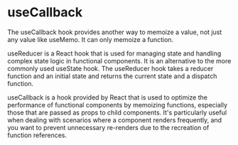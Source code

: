 # useCallback

The useCallback hook provides another way to memoize a value, not just any value like useMemo. It can only memoize a function.

useReducer is a React hook that is used for managing state and handling complex state logic in functional components. It is an alternative to the more commonly used useState hook. The useReducer hook takes a reducer function and an initial state and returns the current state and a dispatch function.

useCallback is a hook provided by React that is used to optimize the performance of functional components by memoizing functions, especially those that are passed as props to child components. It's particularly useful when dealing with scenarios where a component renders frequently, and you want to prevent unnecessary re-renders due to the recreation of function references.
